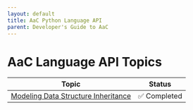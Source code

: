 ```yaml
---
layout: default
title: AaC Python Language API
parent: Developer's Guide to AaC
---
```


# AaC Language API Topics

| Topic | Status |
|-------|--------|
|[Modeling Data Structure Inheritance](./modeling_inheritance) | ✅ Completed |